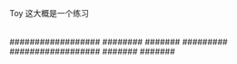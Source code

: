 Toy  这大概是一个练习
####
##
####
#####
######
######
##################
########
#######
#########
##################
#######
#######
##
###
#####
#####
##
###
##
##
####
###
##
##
##

